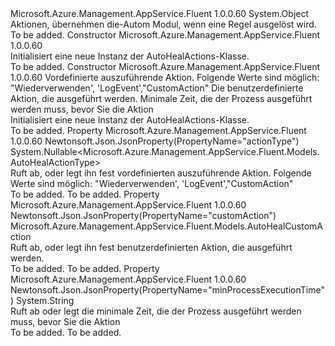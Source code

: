 <Type Name="AutoHealActions" FullName="Microsoft.Azure.Management.AppService.Fluent.Models.AutoHealActions">
  <TypeSignature Language="C#" Value="public class AutoHealActions" />
  <TypeSignature Language="ILAsm" Value=".class public auto ansi beforefieldinit AutoHealActions extends System.Object" />
  <TypeSignature Language="DocId" Value="T:Microsoft.Azure.Management.AppService.Fluent.Models.AutoHealActions" />
  <TypeSignature Language="VB.NET" Value="Public Class AutoHealActions" />
  <TypeSignature Language="F#" Value="type AutoHealActions = class" />
  <AssemblyInfo>
    <AssemblyName>Microsoft.Azure.Management.AppService.Fluent</AssemblyName>
    <AssemblyVersion>1.0.0.60</AssemblyVersion>
  </AssemblyInfo>
  <Base>
    <BaseTypeName>System.Object</BaseTypeName>
  </Base>
  <Interfaces />
  <Docs>
    <summary>
            Aktionen, übernehmen die-Autom Modul, wenn eine Regel ausgelöst wird.
            </summary>
    <remarks>To be added.</remarks>
  </Docs>
  <Members>
    <Member MemberName=".ctor">
      <MemberSignature Language="C#" Value="public AutoHealActions ();" />
      <MemberSignature Language="ILAsm" Value=".method public hidebysig specialname rtspecialname instance void .ctor() cil managed" />
      <MemberSignature Language="DocId" Value="M:Microsoft.Azure.Management.AppService.Fluent.Models.AutoHealActions.#ctor" />
      <MemberSignature Language="VB.NET" Value="Public Sub New ()" />
      <MemberType>Constructor</MemberType>
      <AssemblyInfo>
        <AssemblyName>Microsoft.Azure.Management.AppService.Fluent</AssemblyName>
        <AssemblyVersion>1.0.0.60</AssemblyVersion>
      </AssemblyInfo>
      <Parameters />
      <Docs>
        <summary>
            Initialisiert eine neue Instanz der AutoHealActions-Klasse.
            </summary>
        <remarks>To be added.</remarks>
      </Docs>
    </Member>
    <Member MemberName=".ctor">
      <MemberSignature Language="C#" Value="public AutoHealActions (Nullable&lt;Microsoft.Azure.Management.AppService.Fluent.Models.AutoHealActionType&gt; actionType = null, Microsoft.Azure.Management.AppService.Fluent.Models.AutoHealCustomAction customAction = null, string minProcessExecutionTime = null);" />
      <MemberSignature Language="ILAsm" Value=".method public hidebysig specialname rtspecialname instance void .ctor(valuetype System.Nullable`1&lt;valuetype Microsoft.Azure.Management.AppService.Fluent.Models.AutoHealActionType&gt; actionType, class Microsoft.Azure.Management.AppService.Fluent.Models.AutoHealCustomAction customAction, string minProcessExecutionTime) cil managed" />
      <MemberSignature Language="DocId" Value="M:Microsoft.Azure.Management.AppService.Fluent.Models.AutoHealActions.#ctor(System.Nullable{Microsoft.Azure.Management.AppService.Fluent.Models.AutoHealActionType},Microsoft.Azure.Management.AppService.Fluent.Models.AutoHealCustomAction,System.String)" />
      <MemberSignature Language="VB.NET" Value="Public Sub New (Optional actionType As Nullable(Of AutoHealActionType) = null, Optional customAction As AutoHealCustomAction = null, Optional minProcessExecutionTime As String = null)" />
      <MemberSignature Language="F#" Value="new Microsoft.Azure.Management.AppService.Fluent.Models.AutoHealActions : Nullable&lt;Microsoft.Azure.Management.AppService.Fluent.Models.AutoHealActionType&gt; * Microsoft.Azure.Management.AppService.Fluent.Models.AutoHealCustomAction * string -&gt; Microsoft.Azure.Management.AppService.Fluent.Models.AutoHealActions" Usage="new Microsoft.Azure.Management.AppService.Fluent.Models.AutoHealActions (actionType, customAction, minProcessExecutionTime)" />
      <MemberType>Constructor</MemberType>
      <AssemblyInfo>
        <AssemblyName>Microsoft.Azure.Management.AppService.Fluent</AssemblyName>
        <AssemblyVersion>1.0.0.60</AssemblyVersion>
      </AssemblyInfo>
      <Parameters>
        <Parameter Name="actionType" Type="System.Nullable&lt;Microsoft.Azure.Management.AppService.Fluent.Models.AutoHealActionType&gt;" />
        <Parameter Name="customAction" Type="Microsoft.Azure.Management.AppService.Fluent.Models.AutoHealCustomAction" />
        <Parameter Name="minProcessExecutionTime" Type="System.String" />
      </Parameters>
      <Docs>
        <param name="actionType">Vordefinierte auszuführende Aktion. Folgende Werte sind möglich: "Wiederverwenden', 'LogEvent',"CustomAction"</param>
        <param name="customAction">Die benutzerdefinierte Aktion, die ausgeführt werden.</param>
        <param name="minProcessExecutionTime">Minimale Zeit, die der Prozess ausgeführt werden muss, bevor Sie die Aktion</param>
        <summary>
            Initialisiert eine neue Instanz der AutoHealActions-Klasse.
            </summary>
        <remarks>To be added.</remarks>
      </Docs>
    </Member>
    <Member MemberName="ActionType">
      <MemberSignature Language="C#" Value="public Nullable&lt;Microsoft.Azure.Management.AppService.Fluent.Models.AutoHealActionType&gt; ActionType { get; set; }" />
      <MemberSignature Language="ILAsm" Value=".property instance valuetype System.Nullable`1&lt;valuetype Microsoft.Azure.Management.AppService.Fluent.Models.AutoHealActionType&gt; ActionType" />
      <MemberSignature Language="DocId" Value="P:Microsoft.Azure.Management.AppService.Fluent.Models.AutoHealActions.ActionType" />
      <MemberSignature Language="VB.NET" Value="Public Property ActionType As Nullable(Of AutoHealActionType)" />
      <MemberSignature Language="F#" Value="member this.ActionType : Nullable&lt;Microsoft.Azure.Management.AppService.Fluent.Models.AutoHealActionType&gt; with get, set" Usage="Microsoft.Azure.Management.AppService.Fluent.Models.AutoHealActions.ActionType" />
      <MemberType>Property</MemberType>
      <AssemblyInfo>
        <AssemblyName>Microsoft.Azure.Management.AppService.Fluent</AssemblyName>
        <AssemblyVersion>1.0.0.60</AssemblyVersion>
      </AssemblyInfo>
      <Attributes>
        <Attribute>
          <AttributeName>Newtonsoft.Json.JsonProperty(PropertyName="actionType")</AttributeName>
        </Attribute>
      </Attributes>
      <ReturnValue>
        <ReturnType>System.Nullable&lt;Microsoft.Azure.Management.AppService.Fluent.Models.AutoHealActionType&gt;</ReturnType>
      </ReturnValue>
      <Docs>
        <summary>
            Ruft ab, oder legt ihn fest vordefinierten auszuführende Aktion. Folgende Werte sind möglich: "Wiederverwenden', 'LogEvent',"CustomAction"
            </summary>
        <value>To be added.</value>
        <remarks>To be added.</remarks>
      </Docs>
    </Member>
    <Member MemberName="CustomAction">
      <MemberSignature Language="C#" Value="public Microsoft.Azure.Management.AppService.Fluent.Models.AutoHealCustomAction CustomAction { get; set; }" />
      <MemberSignature Language="ILAsm" Value=".property instance class Microsoft.Azure.Management.AppService.Fluent.Models.AutoHealCustomAction CustomAction" />
      <MemberSignature Language="DocId" Value="P:Microsoft.Azure.Management.AppService.Fluent.Models.AutoHealActions.CustomAction" />
      <MemberSignature Language="VB.NET" Value="Public Property CustomAction As AutoHealCustomAction" />
      <MemberSignature Language="F#" Value="member this.CustomAction : Microsoft.Azure.Management.AppService.Fluent.Models.AutoHealCustomAction with get, set" Usage="Microsoft.Azure.Management.AppService.Fluent.Models.AutoHealActions.CustomAction" />
      <MemberType>Property</MemberType>
      <AssemblyInfo>
        <AssemblyName>Microsoft.Azure.Management.AppService.Fluent</AssemblyName>
        <AssemblyVersion>1.0.0.60</AssemblyVersion>
      </AssemblyInfo>
      <Attributes>
        <Attribute>
          <AttributeName>Newtonsoft.Json.JsonProperty(PropertyName="customAction")</AttributeName>
        </Attribute>
      </Attributes>
      <ReturnValue>
        <ReturnType>Microsoft.Azure.Management.AppService.Fluent.Models.AutoHealCustomAction</ReturnType>
      </ReturnValue>
      <Docs>
        <summary>
            Ruft ab, oder legt ihn fest benutzerdefinierten Aktion, die ausgeführt werden.
            </summary>
        <value>To be added.</value>
        <remarks>To be added.</remarks>
      </Docs>
    </Member>
    <Member MemberName="MinProcessExecutionTime">
      <MemberSignature Language="C#" Value="public string MinProcessExecutionTime { get; set; }" />
      <MemberSignature Language="ILAsm" Value=".property instance string MinProcessExecutionTime" />
      <MemberSignature Language="DocId" Value="P:Microsoft.Azure.Management.AppService.Fluent.Models.AutoHealActions.MinProcessExecutionTime" />
      <MemberSignature Language="VB.NET" Value="Public Property MinProcessExecutionTime As String" />
      <MemberSignature Language="F#" Value="member this.MinProcessExecutionTime : string with get, set" Usage="Microsoft.Azure.Management.AppService.Fluent.Models.AutoHealActions.MinProcessExecutionTime" />
      <MemberType>Property</MemberType>
      <AssemblyInfo>
        <AssemblyName>Microsoft.Azure.Management.AppService.Fluent</AssemblyName>
        <AssemblyVersion>1.0.0.60</AssemblyVersion>
      </AssemblyInfo>
      <Attributes>
        <Attribute>
          <AttributeName>Newtonsoft.Json.JsonProperty(PropertyName="minProcessExecutionTime")</AttributeName>
        </Attribute>
      </Attributes>
      <ReturnValue>
        <ReturnType>System.String</ReturnType>
      </ReturnValue>
      <Docs>
        <summary>
            Ruft ab oder legt die minimale Zeit, die der Prozess ausgeführt werden muss, bevor Sie die Aktion
            </summary>
        <value>To be added.</value>
        <remarks>To be added.</remarks>
      </Docs>
    </Member>
  </Members>
</Type>